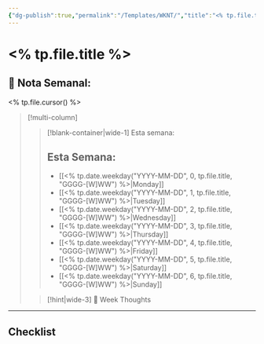 ```yaml
---
{"dg-publish":true,"permalink":"/Templates/WKNT/","title":"<% tp.file.title %>","tags":["NoteType/Weekly"],"updated":"2023-11-05T22:05:32.038-05:00"}
---
```



# <% tp.file.title %>
## 📅 Nota Semanal:
<% tp.file.cursor() %>

> [!multi-column]
> 
> > [!blank-container|wide-1] Esta semana:
> > ## Esta Semana:
> >- [[<% tp.date.weekday("YYYY-MM-DD", 0, tp.file.title, "GGGG-[W]WW") %>\|Monday]]
> > - [[<% tp.date.weekday("YYYY-MM-DD", 1, tp.file.title, "GGGG-[W]WW") %>\|Tuesday]]
> > - [[<% tp.date.weekday("YYYY-MM-DD", 2, tp.file.title, "GGGG-[W]WW") %>\|Wednesday]]
> > - [[<% tp.date.weekday("YYYY-MM-DD", 3, tp.file.title, "GGGG-[W]WW") %>\|Thursday]]
> > - [[<% tp.date.weekday("YYYY-MM-DD", 4, tp.file.title, "GGGG-[W]WW") %>\|Friday]]
> > - [[<% tp.date.weekday("YYYY-MM-DD", 5, tp.file.title, "GGGG-[W]WW") %>\|Saturday]]
> > - [[<% tp.date.weekday("YYYY-MM-DD", 6, tp.file.title, "GGGG-[W]WW") %>\|Sunday]]
> 
> > [!hint|wide-3] 💭 Week Thoughts
> > 

- - - 
## Checklist


